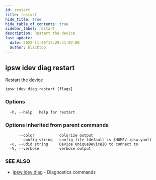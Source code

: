 ```yaml
---
id: restart
title: restart
hide_title: true
hide_table_of_contents: true
sidebar_label: restart
description: Restart the device
last_update:
  date: 2022-11-26T17:29:41-07:00
  author: blacktop
---
```

## ipsw idev diag restart

Restart the device

```
ipsw idev diag restart [flags]
```

### Options

```
  -h, --help   help for restart
```

### Options inherited from parent commands

```
      --color           colorize output
      --config string   config file (default is $HOME/.ipsw.yaml)
  -u, --udid string     Device UniqueDeviceID to connect to
  -V, --verbose         verbose output
```

### SEE ALSO

* [ipsw idev diag](/docs/cli/ipsw/idev/diag)	 - Diagnostics commands

